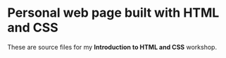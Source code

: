 # Personal web page built with HTML and CSS

These are source files for my __Introduction to HTML and CSS__ workshop.
